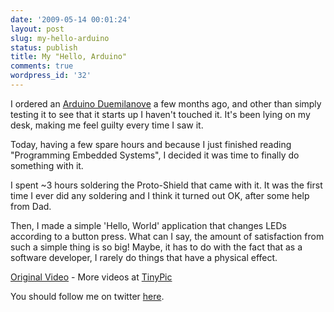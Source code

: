 ```yaml
---
date: '2009-05-14 00:01:24'
layout: post
slug: my-hello-arduino
status: publish
title: My "Hello, Arduino"
comments: true
wordpress_id: '32'
---
```


I ordered an [Arduino Duemilanove](http://www.arduino.cc/en/Main/ArduinoBoardDuemilanove) a few months ago, and other than simply testing it to see that it starts up I haven't touched it. It's been lying on my desk, making me feel guilty every time I saw it.

Today, having a few spare hours and because I just finished reading "Programming Embedded Systems", I decided it was time to finally do something with it.

I spent ~3 hours soldering the Proto-Shield that came with it. It was the first time I ever did any soldering and I think it turned out OK, after some help from Dad.

Then, I made a simple 'Hello, World' application that changes LEDs according to a button press. What can I say, the amount of satisfaction from such a simple thing is so big! Maybe, it has to do with the fact that as a software developer, I rarely do things that have a physical effect.


[Original Video](http://tinypic.com/player.php?v=6ygxgn&s=5) - More videos at [TinyPic](http://tinypic.com)


You should follow me on twitter [here](http://twitter.com/avivby).
